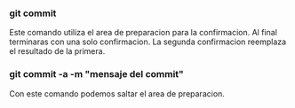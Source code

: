 ### git commit

Este comando utiliza el area de preparacion para la confirmacion.
Al final terminaras con una solo confirmacion.
La segunda confirmacion reemplaza el resultado de la primera.

### git commit -a -m "mensaje del commit" 
Con este comando podemos saltar el area de preparacion.